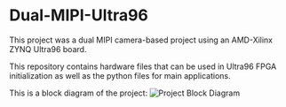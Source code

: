 # Dual-MIPI-Ultra96
This project was a dual MIPI camera-based project using an AMD-Xilinx ZYNQ Ultra96 board.

This repository contains hardware files that can be used in Ultra96 FPGA initialization 
as well as the python files for main applications.

This is a block diagram of the project:
![Project Block Diagram](https://github.com/salemsajjad/Dual-MIPI-Ultra96/assets/31271355/2fe56b27-3ad7-43b1-8f47-ef7fcf7cf367)
